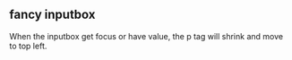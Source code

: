 ## fancy inputbox
When the inputbox get focus or have value, the p tag will shrink and move to top left.
